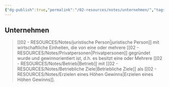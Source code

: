 ```yaml
---
{"dg-publish":true,"permalink":"/02-resources/notes/unternehmen/","tags":["BWL","GFN/LF01","GFN/prüfungsrelevant/AP1"],"noteIcon":"","updated":"2025-09-05T10:12:32.000+02:00"}
---
```


## Unternehmen
>[[02 - RESOURCES/Notes/juristische Person\|juristische Person]]  mit wirtschaftliche Einheiten, die von eine oder mehrere [[02 - RESOURCES/Notes/Privatpersonen\|Privatpersonen]] gegründet wurde und gewinnorientiert ist, d.h. es besitzt  eine oder Mehrere [[02 - RESOURCES/Notes/Betrieb\|Betrieb]] mit [[02 - RESOURCES/Notes/Betriebliche Ziele\|Betriebliche Ziele]] als [[02 - RESOURCES/Notes/Erzielen eines Höhen Gewinns\|Erzielen eines Höhen Gewinns]]. 